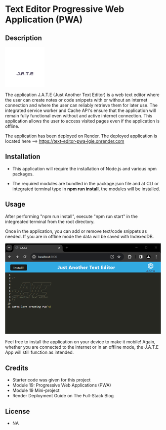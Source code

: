 # Text Editor Progressive Web Application (PWA)

## Description

![alt text](client/dist/assets/icons/icon_128x128.png)

The application J.A.T.E (Just Another Text Editor) is a web text editor where the user can create notes or code snippets with or without an internet connection and where the user can reliably retrieve them for later use.  The integrated service worker and Cache API's ensure that the application will remain fully functional even without and active internet connection.  This application allows the user to access visited pages even if the application is offline.

The application has been deployed on Render. The deployed application is located here ==> https://text-editor-pwa-lgie.onrender.com

## Installation

* This application will require the installation of Node.js and various npm packages.

* The required modules are bundled in the package.json file and at CLI or integrated terminal type in **npm run install**, the modules will be installed.

## Usage

After performing "npm run install", execute "npm run start" in the integreated terminal from the root directory. 

Once in the application, you can add or remove text/code snippets as needed. If you are in offline mode the data will be saved with IndexedDB.

![alt text](image.png)

Feel free to install the application on your device to make it mobile! Again, whether you are connected to the internet or in an offline mode, the J.A.T.E App will still function as intended. 

## Credits
* Starter code was given for this project
* Module 19: Progressive Web Applications (PWA)
* Module 19 Mini-project 
* Render Deployment Guide on The Full-Stack Blog

## License

* NA
